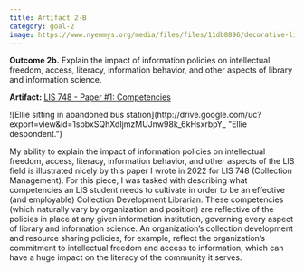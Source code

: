 ```yaml
---
title: Artifact 2-B
category: goal-2
image: https://www.nyemmys.org/media/files/files/11db8896/decorative-line-break-29.png
---
```



**Outcome 2b.** Explain the impact of information policies on intellectual freedom, access, literacy, 
information behavior, and other aspects of library and information science.

**Artifact:** [LIS 748 - Paper #1: Competencies](https://docs.google.com/document/d/1PJACraPB7kGkKDL3GfvnP2doIuDEoD2GBowDWq5QODA/edit?usp=sharing)

<div class="image-right" markdown="1">
![Ellie sitting in abandoned bus station](http://drive.google.com/uc?export=view&id=1spbxSQhXdIjmzMUJnw98k_6kHsxrbpY_ "Ellie despondent.")
</div>

My ability to explain the impact of information policies on intellectual freedom, access, literacy, information behavior, and other aspects of the LIS field is illustrated nicely by this paper I wrote in 2022 for LIS 748 (Collection Management). For this piece, I was tasked with describing what competencies an LIS student needs to cultivate in order to be an effective (and employable) Collection Development Librarian. These competencies (which naturally vary by organization and position) are reflective of the policies in place at any given information institution, governing every aspect of library and information science. An organization’s collection development and resource sharing policies, for example, reflect the organization’s commitment to intellectual freedom and access to information, which can have a huge impact on the literacy of the community it serves.